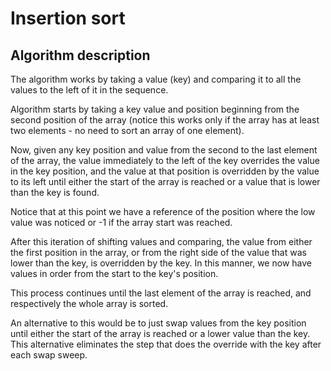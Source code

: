 # Insertion sort

## Algorithm description

The algorithm works by taking a value (key) and comparing it to all the values
to the left of it in the sequence.

Algorithm starts by taking a key value and position beginning from the second
position of the array (notice this works only if the array has at least
two elements - no need to sort an array of one element).

Now, given any key position and value from the second to the last element of
the array, the value immediately to the left of the key overrides the value
in the key position, and the value at that position is overridden by the value
to its left until either the start of the array is reached or a value that
is lower than the key is found.

Notice that at this point we have a reference of the position where the low
value was noticed or -1 if the array start was reached.

After this iteration of shifting values and comparing, the value from either
the first position in the array, or from the right side of the value that was
lower than the key, is overridden by the key. In this manner, we now have
values in order from the start to the key's position.

This process continues until the last element of the array is reached, and
respectively the whole array is sorted.

An alternative to this would be to just swap values from the key position
until either the start of the array is reached or a lower value than the key.
This alternative eliminates the step that does the override with the key
after each swap sweep.
